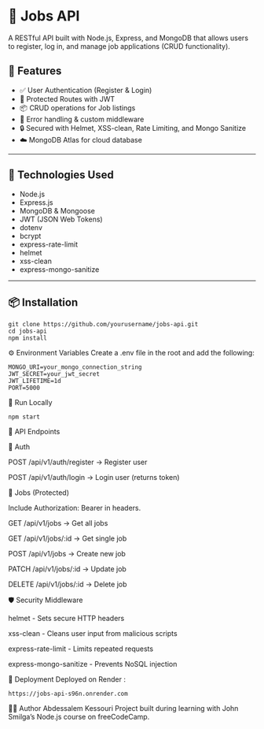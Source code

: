 # 🧾 Jobs API

A RESTful API built with Node.js, Express, and MongoDB that allows users to register, log in, and manage job applications (CRUD functionality).

## 🚀 Features

- ✅ User Authentication (Register & Login)
- 🔐 Protected Routes with JWT
- 📦 CRUD operations for Job listings
- 🧰 Error handling & custom middleware
- 🔒 Secured with Helmet, XSS-clean, Rate Limiting, and Mongo Sanitize
- ☁️ MongoDB Atlas for cloud database

---

## 📁 Technologies Used

- Node.js
- Express.js
- MongoDB & Mongoose
- JWT (JSON Web Tokens)
- dotenv
- bcrypt
- express-rate-limit
- helmet
- xss-clean
- express-mongo-sanitize

---

## 📦 Installation

```
git clone https://github.com/yourusername/jobs-api.git
cd jobs-api
npm install
``` 

⚙️ Environment Variables
Create a .env file in the root and add the following:
```
MONGO_URI=your_mongo_connection_string
JWT_SECRET=your_jwt_secret
JWT_LIFETIME=1d
PORT=5000
```
🧪 Run Locally

```
npm start
```

📮 API Endpoints


🔑 Auth

POST /api/v1/auth/register  →  Register user

POST /api/v1/auth/login  →  Login user (returns token)



📄 Jobs (Protected)


Include Authorization: Bearer <token> in headers.

GET /api/v1/jobs  →  Get all jobs

GET /api/v1/jobs/:id  →  Get single job

POST /api/v1/jobs  →  Create new job

PATCH /api/v1/jobs/:id  →  Update job

DELETE /api/v1/jobs/:id  →  Delete job



🛡 Security Middleware


helmet - Sets secure HTTP headers

xss-clean - Cleans user input from malicious scripts

express-rate-limit - Limits repeated requests

express-mongo-sanitize - Prevents NoSQL injection




🐳 Deployment
Deployed on Render :
```
https://jobs-api-s96n.onrender.com
```

🙋‍♂️ Author
Abdessalem Kessouri
Project built during learning with John Smilga’s Node.js course on freeCodeCamp.



